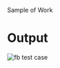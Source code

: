 Sample of Work
# Output
![fb test case](https://github.com/tofayal-ahmed/Course_Registration_From/assets/169479504/84202be1-cb07-4ee3-aca4-1cafeb9c11d1)
